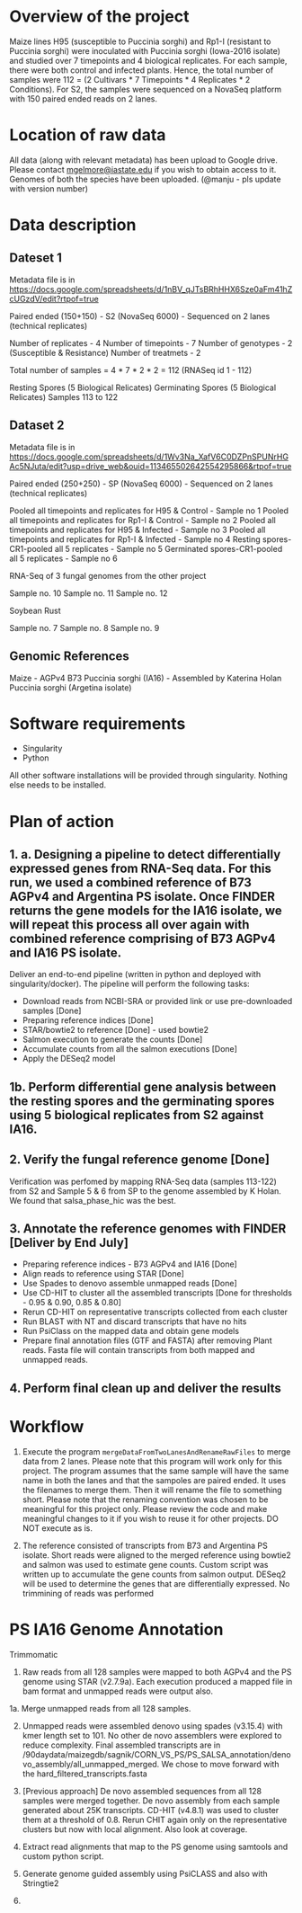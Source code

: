 # Overview of the project

Maize lines H95 (susceptible to Puccinia sorghi) and Rp1-I (resistant to Puccinia sorghi) were inoculated with Puccinia sorghi (Iowa-2016 isolate) and studied over 7 timepoints and 4 biological replicates. For each sample, there were both control and infected plants. Hence, the total number of samples were 112 = (2 Cultivars \* 7 Timepoints \* 4 Replicates \* 2 Conditions). For S2, the samples were sequenced on a NovaSeq platform with 150 paired ended reads on 2 lanes.

# Location of raw data 

All data (along with relevant metadata) has been upload to Google drive. Please contact mgelmore@iastate.edu if you wish to obtain access to it. Genomes of both the species have been uploaded. (@manju - pls update with version number)

# Data description

## Dateset 1

Metadata file is in https://docs.google.com/spreadsheets/d/1nBV_qJTsBRhHHX6Sze0aFm41hZcUGzdV/edit?rtpof=true

Paired ended (150+150) - S2 (NovaSeq 6000) - Sequenced on 2 lanes (technical replicates)

Number of replicates - 4
Number of timepoints - 7
Number of genotypes - 2 (Susceptible & Resistance)
Number of treatmets - 2 

Total number of samples = 4 * 7 * 2 * 2 = 112 (RNASeq id 1 - 112)

Resting Spores (5 Biological Relicates)
Germinating Spores (5 Biological Relicates)
Samples 113 to 122

## Dataset 2

Metadata file is in https://docs.google.com/spreadsheets/d/1Wv3Na_XafV6C0DZPnSPUNrHGAc5NJuta/edit?usp=drive_web&ouid=113465502642554295866&rtpof=true

Paired ended (250+250) - SP (NovaSeq 6000) - Sequenced on 2 lanes (technical replicates)

Pooled all timepoints and replicates for H95 & Control - Sample no 1
Pooled all timepoints and replicates for Rp1-I & Control - Sample no 2
Pooled all timepoints and replicates for H95 & Infected - Sample no 3 
Pooled all timepoints and replicates for Rp1-I & Infected - Sample no 4
Resting spores-CR1-pooled all 5 replicates - Sample no 5
Germinated spores-CR1-pooled all 5 replicates - Sample no 6

RNA-Seq of 3 fungal genomes from the other project

Sample no. 10
Sample no. 11
Sample no. 12

Soybean Rust

Sample no. 7
Sample no. 8
Sample no. 9

## Genomic References

Maize - AGPv4 B73
Puccinia sorghi (IA16) - Assembled by Katerina Holan 
Puccinia sorghi (Argetina isolate)

# Software requirements

* Singularity
* Python

All other software installations will be provided through singularity. Nothing else needs to be installed.

# Plan of action

## 1. a. Designing a pipeline to detect differentially expressed genes from RNA-Seq data. For this run, we used a combined reference of B73 AGPv4 and Argentina PS isolate. Once FINDER returns the gene models for the IA16 isolate, we will repeat this process all over again with combined reference comprising of B73 AGPv4 and IA16 PS isolate.

Deliver an end-to-end pipeline (written in python and deployed with singularity/docker). The pipeline will perform the following tasks:

* Download reads from NCBI-SRA or provided link or use pre-downloaded samples [Done]
* Preparing reference indices [Done]
* STAR/bowtie2 to reference [Done] - used bowtie2
* Salmon execution to generate the counts [Done]
* Accumulate counts from all the salmon executions [Done]
* Apply the DESeq2 model

## 1b. Perform differential gene analysis between the resting spores and the germinating spores using 5 biological replicates from S2 against IA16.

## 2. Verify the fungal reference genome [Done]

Verification was perfomed by mapping RNA-Seq data (samples 113-122) from S2 and Sample 5 & 6 from SP to the genome assembled by K Holan. We found that salsa_phase_hic was the best.

## 3. Annotate the reference genomes with FINDER [Deliver by End July]

* Preparing reference indices - B73 AGPv4 and IA16 [Done]
* Align reads to reference using STAR [Done]
* Use Spades to denovo assemble unmapped reads [Done]
* Use CD-HIT to cluster all the assembled transcripts [Done for thresholds - 0.95 & 0.90, 0.85 & 0.80]
* Rerun CD-HIT on representative transcripts collected from each cluster
* Run BLAST with NT and discard transcripts that have no hits
* Run PsiClass on the mapped data and obtain gene models
* Prepare final annotation files (GTF and FASTA) after removing Plant reads. Fasta file will contain transcripts from both mapped and unmapped reads.

## 4. Perform final clean up and deliver the results


# Workflow

1. Execute the program `mergeDataFromTwoLanesAndRenameRawFiles` to merge data from 2 lanes. Please note that this program will work only for this project. The program assumes that the same sample will have the same name in both the lanes and that the sampoles are paired ended. It uses the filenames to merge them. Then it will rename the file to something short. Please note that the renaming convention was chosen to be meaningful for this project only. Please review the code and make meaningful changes to it if you wish to reuse it for other projects. DO NOT execute as is.

2. The reference consisted of transcripts from B73 and Argentina PS isolate. Short reads were aligned to the merged reference using bowtie2 and salmon was used to estimate gene counts. Custom script was written up to accumulate the gene counts from salmon output. DESeq2 will be used to determine the genes that are differentially expressed. No trimmining of reads was performed

# PS IA16 Genome Annotation

Trimmomatic 

1. Raw reads from all 128 samples were mapped to both AGPv4 and the PS genome using STAR (v2.7.9a). Each execution produced a mapped file in bam format and unmapped reads were output also.

1a. Merge unmapped reads from all 128 samples.

2. Unmapped reads were assembled denovo using spades (v3.15.4) with kmer length set to 101. No other de novo assemblers were explored to reduce complexity. Final assembled transcripts are in /90daydata/maizegdb/sagnik/CORN_VS_PS/PS_SALSA_annotation/denovo_assembly/all_unmapped_merged. We chose to move forward with the hard_filtered_transcripts.fasta	

3. [Previous approach] De novo assembled sequences from all 128 samples were merged together. De novo assembly from each sample generated about 25K transcripts. CD-HIT (v4.8.1) was used to cluster them at a threshold of 0.8. Rerun CHIT again only on the representative clusters but now with local alignment. Also look at coverage.

4. Extract read alignments that map to the PS genome using samtools and custom python script.

5. Generate genome guided assembly using PsiCLASS and also with Stringtie2

6. 



